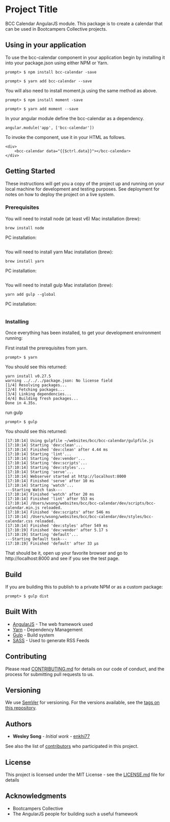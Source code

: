 # Project Title

BCC Calendar AngularJS module.  This package is to create a calendar that can be used in Bootcampers Collective projects.

## Using in your application

To use the bcc-calendar component in your application begin by installing it into your package.json using either NPM or Yarn.

```
prompt> $ npm install bcc-calendar -save
```

```
prompt> $ yarn add bcc-calendar --save
```

You will also need to install moment.js using the same method as above.

```
prompt> $ npm install moment -save
```

```
prompt> $ yarn add moment --save
```

In your angular module define the bcc-calendar as a dependency.

```
angular.module('app', ['bcc-calendar'])
```

To invoke the component, use it in your HTML as follows.

```
<div>
    <bcc-calendar data="{{$ctrl.data}}"></bcc-calendar>
</div>
```

## Getting Started

These instructions will get you a copy of the project up and running on your local machine for development and testing purposes. See deployment for notes on how to deploy the project on a live system.

### Prerequisites

You will need to install node (at least v6)
Mac installation (brew):
```
brew install node
```

PC installation:
```

```

You will need to install yarn
Mac installation (brew):
```
brew install yarn
```

PC installation:
```

```

You will need to install gulp
Mac installation (brew):
```
yarn add gulp --global
```

PC installation:
```

```

### Installing

Once everything has been installed, to get your development environment running:

First install the prerequisites from yarn.

```
prompt> $ yarn
```

You should see this returned:

```
yarn install v0.27.5
warning ../../../package.json: No license field
[1/4] Resolving packages...
[2/4] Fetching packages...
[3/4] Linking dependencies...
[4/4] Building fresh packages...
Done in 4.35s.
```

run gulp

```
prompt> $ gulp
```

You should see this returned:

```
[17:10:14] Using gulpfile ~/websites/bcc/bcc-calendar/gulpfile.js
[17:10:14] Starting 'dev:clean'...
[17:10:14] Finished 'dev:clean' after 4.44 ms
[17:10:14] Starting 'lint'...
[17:10:14] Starting 'dev:vendor'...
[17:10:14] Starting 'dev:scripts'...
[17:10:14] Starting 'dev:styles'...
[17:10:14] Starting 'serve'...
[17:10:14] Webserver started at http://localhost:8000
[17:10:14] Finished 'serve' after 10 ms
[17:10:14] Starting 'watch'...
---Starting Watch task---
[17:10:14] Finished 'watch' after 20 ms
[17:10:14] Finished 'lint' after 553 ms
[17:10:14] /Users/wsong/websites/bcc/bcc-calendar/dev/scripts/bcc-calendar.min.js reloaded.
[17:10:14] Finished 'dev:scripts' after 546 ms
[17:10:14] /Users/wsong/websites/bcc/bcc-calendar/dev/styles/bcc-calendar.css reloaded.
[17:10:14] Finished 'dev:styles' after 549 ms
[17:10:19] Finished 'dev:vendor' after 5.17 s
[17:10:19] Starting 'default'...
---Starting Default task---
[17:10:19] Finished 'default' after 33 μs
```

That should be it, open up your favorite browser and go to http://localhost:8000 and see if you see the test page.

<!-- ## Running the tests -->

<!-- Explain how to run the automated tests for this system -->

<!-- ### Break down into end to end tests -->

<!-- Explain what these tests test and why -->

<!-- ``` -->
<!-- Give an example -->
<!-- ``` -->

<!-- ### And coding style tests -->

<!-- Explain what these tests test and why -->

<!-- ``` -->
<!-- Give an example -->
<!-- ``` -->

## Build

If you are building this to publish to a private NPM or as a custom package:

```
prompt> $ gulp dist
```

## Built With

* [AngularJS](https://angularjs.org/) - The web framework used
* [Yarn](https://yarnpkg.com/en/) - Dependency Management
* [Gulp](https://gulpjs.com/) - Build system
* [SASS](http://sass-lang.com/) - Used to generate RSS Feeds

## Contributing

Please read [CONTRIBUTING.md](https://gist.github.com/PurpleBooth/b24679402957c63ec426) for details on our code of conduct, and the process for submitting pull requests to us.

## Versioning

We use [SemVer](http://semver.org/) for versioning. For the versions available, see the [tags on this repository](https://github.com/your/project/tags).

## Authors

* **Wesley Song** - *Initial work* - [enkhi77](https://github.com/enkhi77)

See also the list of [contributors](https://github.com/your/project/contributors) who participated in this project.

## License

This project is licensed under the MIT License - see the [LICENSE.md](LICENSE.md) file for details

## Acknowledgments

* Bootcampers Collective
* The AngularJS people for building such a useful framework
